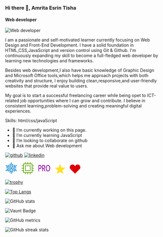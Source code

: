 ### Hi there 👋, Amrita Esrin Tisha
#### Web developer
![Web developer](https://arturssmirnovs.github.io/github-profile-readme-generator/images/banner.png)

I am a passionate and self-motivated learner currently focusing on Web Design and Front-End Development. I have a solid foundation in HTML,CSS,JavaScript and version control using Git & Github. I'm continuously expanding my skill to become a full-fledged web developer by learning new technologies and frameworks.

Besides web development,I also have basic knowledge of Graphic Design and Microsoft Office tools,which helps me approach projects with both creativity and structure, I enjoy building clean,responsive,and user-friendly websites that provide real value to users.

My goal is to start a successful freelancing career while being opet to ICT-related job opportunities where I can grow and contribute. I believe in consistent learning,problem-solving and creating meaningful digital experiences.

Skills: html/css/javaScript

- 🔭 I’m currently working on this page. 
- 🌱 I’m currently learning JavaScript 
- 👯 I’m looking to collaborate on github 
- 💬 Ask me about Web development 


[<img src='https://cdn.jsdelivr.net/npm/simple-icons@3.0.1/icons/github.svg' alt='github' height='40'>](https://github.com/https://github.com/tisha300)  [<img src='https://cdn.jsdelivr.net/npm/simple-icons@3.0.1/icons/linkedin.svg' alt='linkedin' height='40'>](https://www.linkedin.com/in/https://www.linkedin.com/in/amrita-esrin-tisha-a6a451361//)  

<a href='https://archiveprogram.github.com/'><img src='https://raw.githubusercontent.com/acervenky/animated-github-badges/master/assets/acbadge.gif' width='40' height='40'></a> <a href='https://docs.github.com/en/developers'><img src='https://raw.githubusercontent.com/acervenky/animated-github-badges/master/assets/devbadge.gif' width='40' height='40'></a> <a href='https://github.com/pricing'><img src='https://raw.githubusercontent.com/acervenky/animated-github-badges/master/assets/pro.gif' width='40' height='40'></a> <a href='https://stars.github.com/'><img src='https://raw.githubusercontent.com/acervenky/animated-github-badges/master/assets/starbadge.gif' width='35' height='35'></a> <a href='https://docs.github.com/en/github/supporting-the-open-source-community-with-github-sponsors'><img src='https://raw.githubusercontent.com/acervenky/animated-github-badges/master/assets/sponsorbadge.gif' width='35' height='35'></a> 

[![trophy](https://github-profile-trophy.vercel.app/?username=https://github.com/tisha300)](https://github.com/ryo-ma/github-profile-trophy)

[![Top Langs](https://github-readme-stats.vercel.app/api/top-langs/?username=https://github.com/tisha300)](https://github.com/anuraghazra/github-readme-stats)

![GitHub stats](https://github-readme-stats.vercel.app/api?username=https://github.com/tisha300&show_icons=true&count_private=true)  

![Vaunt Badge](https://api.vaunt.dev/v1/github/entities/https://github.com/tisha300/contributions?format=svg&private=true)  

![GitHub metrics](https://metrics.lecoq.io/https://github.com/tisha300)  

![GitHub streak stats](https://streak-stats.demolab.com/?user=https://github.com/tisha300)  

